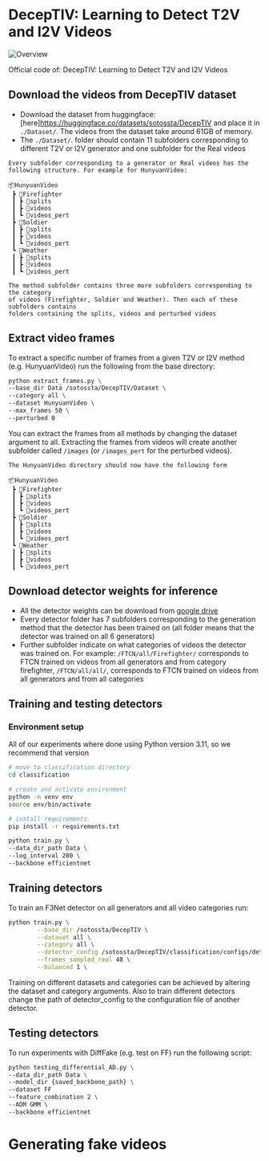 # DecepTIV: Learning to Detect T2V and I2V Videos

![Overview](diff_AD_schematic.png)

Official code of: DecepTIV: Learning to Detect T2V and I2V Videos



## Download the videos from DecepTIV dataset

- Download the dataset from huggingface: [here]https://huggingface.co/datasets/sotossta/DecepTIV and place it in `./Dataset/`. The videos from the dataset take around 61GB of memory.
- The `./Dataset/`. folder should contain 11 subfolders corresponding to different T2V or I2V generator and one subfolder for the Real videos

```
Every subfolder corresponding to a generator or Real videos has the following structure. For example for HunyuanVideo:

📦HunyuanVideo
 ┣ 📂Firefighter
 ┃ ┣ 📂splits
 ┃ ┣ 📂videos
 ┃ ┗ 📂videos_pert
 ┣ 📂Soldier
 ┃ ┣ 📂splits
 ┃ ┣ 📂videos
 ┃ ┗ 📂videos_pert
 ┗ 📂Weather
 ┃ ┣ 📂splits
 ┃ ┣ 📂videos
 ┃ ┗ 📂videos_pert

The method subfolder contains three more subfolders corresponding to the category
of videos (Firefighter, Soldier and Weather). Then each of these subfolders contains
folders containing the splits, videos and perturbed videos
 ```

## Extract video frames

To extract a specific number of frames from a given T2V or I2V method (e.g. HunyuanVideo) run the following from the base directory:

```bash
python extract_frames.py \
--base_dir Data /sotossta/DecepTIV/Dataset \
--category all \
--dataset HunyuanVideo \
--max_frames 50 \
--perturbed 0
```

You can extract the frames from all methods by changing the dataset argument to all. Extracting the frames from videos will create another subfolder called `/images` (or `/images_pert` for the perturbed videos).

```
The HunyuanVideo directory should now have the following form

📦HunyuanVideo
 ┣ 📂Firefighter
 ┃ ┣ 📂splits
 ┃ ┣ 📂videos
 ┃ ┗ 📂videos_pert
 ┣ 📂Soldier
 ┃ ┣ 📂splits
 ┃ ┣ 📂videos
 ┃ ┗ 📂videos_pert
 ┗ 📂Weather
 ┃ ┣ 📂splits
 ┃ ┣ 📂videos
 ┃ ┗ 📂videos_pert
 ```

## Download detector weights for inference

- All the detector weights can be download from  [google drive](https://drive.google.com/drive/folders/1Zu80bu4cQdLtKs1znEnMcd9VuoauaNmN?usp=sharing)
- Every detector folder has 7 subfolders corresponding to the generation method that the detector has been trained on (all folder means that the detector was trained on all 6 generators)
- Further subfolder indicate on what categories of videos the detector was trained on. For example: `/FTCN/all/Firefighter/` corresponds to FTCN trained on videos from all generators and from category firefighter, `/FTCN/all/all/`, corresponds to FTCN trained on videos from all generators and from all categories

## Training and testing detectors

### Environment setup
All of our experiments where done using Python version 3.11, so we recommend
that version


```bash
# move to classification directory
cd classification

# create and activate environment
python -m venv env
source env/bin/activate

# install requirements
pip install -r requirements.txt

python train.py \
--data_dir_path Data \
--log_interval 200 \
--backbone efficientnet
```

## Training detectors

To train an F3Net detector on all generators and all video categories run:
```bash
python train.py \
        --base_dir /sotossta/DecepTIV \
        --dataset all \
        --category all \
        --detector_config /sotossta/DecepTIV/classification/configs/detectors/f3net.yaml \
        --frames_sampled_real 48 \
        --balanced 1 \
```
Training on different datasets and categories can be achieved by altering the dataset and category arguments. Also to train different detectors change the path of detector_config to the configuration file of another detector.

## Testing detectors

To run experiments with DiffFake (e.g. test on FF) run the following script:

```bash
python testing_differential_AD.py \
--data_dir_path Data \
--model_dir {saved_backbone_path} \
--dataset FF
--feature_combination 2 \
--ADM GMM \
--backbone efficientnet
```

# Generating fake videos
